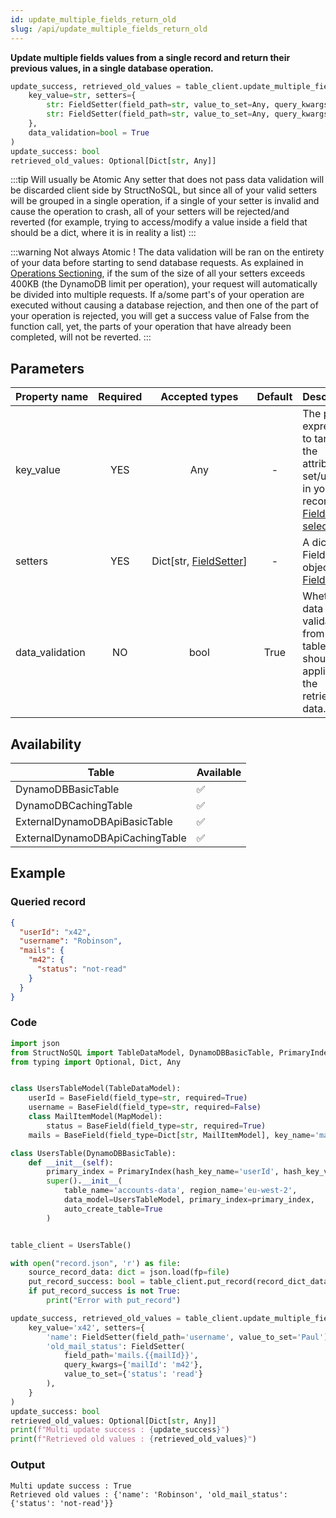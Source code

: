 ```yaml
---
id: update_multiple_fields_return_old
slug: /api/update_multiple_fields_return_old
---
```


**Update multiple fields values from a single record and return their previous values, in a single database operation.**

```python
update_success, retrieved_old_values = table_client.update_multiple_fields_return_old(
    key_value=str, setters={
        str: FieldSetter(field_path=str, value_to_set=Any, query_kwargs=Optional[dict]),
        str: FieldSetter(field_path=str, value_to_set=Any, query_kwargs=Optional[dict])
    },
    data_validation=bool = True
)
update_success: bool
retrieved_old_values: Optional[Dict[str, Any]]
```

:::tip Will usually be Atomic
Any setter that does not pass data validation will be discarded client side by StructNoSQL, but since all of your valid 
setters will be grouped in a single operation, if a single of your setter is invalid and cause the operation to crash, 
all of your setters will be rejected/and reverted (for example, trying to access/modify a value inside a field that 
should be a dict, where it is in reality a list)
:::

:::warning Not always Atomic !
The data validation will be ran on the entirety of your data before starting to
send database requests. As explained in [Operations Sectioning](../details/operations_sectioning.md), if the sum of the 
size of all your setters exceeds 400KB (the DynamoDB limit per operation), your request will automatically be divided 
into multiple requests. If a/some part's of your operation are executed without causing a database rejection, and then 
one of the part of your operation is rejected, you will get a success value of False from the function call, yet, the 
parts of your operation that have already been completed, will not be reverted.
:::

## Parameters
| Property&nbsp;name | Required | Accepted&nbsp;types | Default | Description |
| ------------------ | :------: | :-----------------: | :-----: | :---------- |
| key_value | YES | Any | - | The path expression to target the attribute to set/update in your record. See [Field path selectors](../basics/field_path_selectors.md)
| setters | YES | Dict[str,&nbsp;[FieldSetter](../api/FieldSetter.md)] | - | A dict of FieldSetter object. See [FieldSetter](../api/FieldSetter.md) |
| data_validation | NO | bool | True | Whether data validation from your table model should be applied on the retrieved data. 

## Availability
| Table | Available |
| ----- | :-------- |
| DynamoDBBasicTable | ✅
| DynamoDBCachingTable | ✅
| ExternalDynamoDBApiBasicTable | ✅
| ExternalDynamoDBApiCachingTable | ✅

## Example

### Queried record
```json
{
  "userId": "x42",
  "username": "Robinson",
  "mails": {
    "m42": {
      "status": "not-read"
    }
  }
}
```

### Code
```python
import json
from StructNoSQL import TableDataModel, DynamoDBBasicTable, PrimaryIndex, BaseField, MapModel, FieldSetter
from typing import Optional, Dict, Any


class UsersTableModel(TableDataModel):
    userId = BaseField(field_type=str, required=True)
    username = BaseField(field_type=str, required=False)
    class MailItemModel(MapModel):
        status = BaseField(field_type=str, required=True)
    mails = BaseField(field_type=Dict[str, MailItemModel], key_name='mailId')

class UsersTable(DynamoDBBasicTable):
    def __init__(self):
        primary_index = PrimaryIndex(hash_key_name='userId', hash_key_variable_python_type=str)
        super().__init__(
            table_name='accounts-data', region_name='eu-west-2',
            data_model=UsersTableModel, primary_index=primary_index,
            auto_create_table=True
        )


table_client = UsersTable()

with open("record.json", 'r') as file:
    source_record_data: dict = json.load(fp=file)
    put_record_success: bool = table_client.put_record(record_dict_data=source_record_data)
    if put_record_success is not True:
        print("Error with put_record")

update_success, retrieved_old_values = table_client.update_multiple_fields_return_old(
    key_value='x42', setters={
        'name': FieldSetter(field_path='username', value_to_set='Paul'),
        'old_mail_status': FieldSetter(
            field_path='mails.{{mailId}}',
            query_kwargs={'mailId': 'm42'},
            value_to_set={'status': 'read'}
        ),
    }
)
update_success: bool
retrieved_old_values: Optional[Dict[str, Any]]
print(f"Multi update success : {update_success}")
print(f"Retrieved old values : {retrieved_old_values}")

```

### Output
```
Multi update success : True
Retrieved old values : {'name': 'Robinson', 'old_mail_status': {'status': 'not-read'}}
```
        